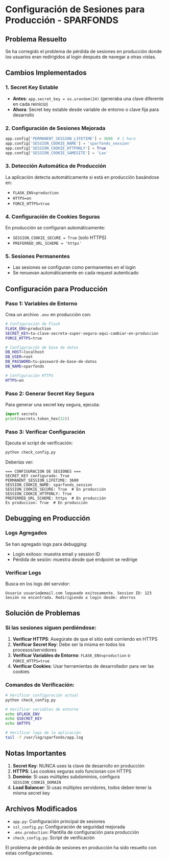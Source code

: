 # Configuración de Sesiones para Producción - SPARFONDS

## Problema Resuelto
Se ha corregido el problema de pérdida de sesiones en producción donde los usuarios eran redirigidos al login después de navegar a otras vistas.

## Cambios Implementados

### 1. Secret Key Estable
- **Antes**: `app.secret_key = os.urandom(24)` (generaba una clave diferente en cada reinicio)
- **Ahora**: Secret key estable desde variable de entorno o clave fija para desarrollo

### 2. Configuración de Sesiones Mejorada
```python
app.config['PERMANENT_SESSION_LIFETIME'] = 3600  # 1 hora
app.config['SESSION_COOKIE_NAME'] = 'sparfonds_session'
app.config['SESSION_COOKIE_HTTPONLY'] = True
app.config['SESSION_COOKIE_SAMESITE'] = 'Lax'
```

### 3. Detección Automática de Producción
La aplicación detecta automáticamente si está en producción basándose en:
- `FLASK_ENV=production`
- `HTTPS=on`
- `FORCE_HTTPS=true`

### 4. Configuración de Cookies Seguras
En producción se configuran automáticamente:
- `SESSION_COOKIE_SECURE = True` (solo HTTPS)
- `PREFERRED_URL_SCHEME = 'https'`

### 5. Sesiones Permanentes
- Las sesiones se configuran como permanentes en el login
- Se renuevan automáticamente en cada request autenticado

## Configuración para Producción

### Paso 1: Variables de Entorno
Crea un archivo `.env` en producción con:

```bash
# Configuración de Flask
FLASK_ENV=production
SECRET_KEY=tu-clave-secreta-super-segura-aqui-cambiar-en-produccion
FORCE_HTTPS=true

# Configuración de base de datos
DB_HOST=localhost
DB_USER=root
DB_PASSWORD=tu-password-de-base-de-datos
DB_NAME=sparfonds

# Configuración HTTPS
HTTPS=on
```

### Paso 2: Generar Secret Key Segura
Para generar una secret key segura, ejecuta:

```python
import secrets
print(secrets.token_hex(32))
```

### Paso 3: Verificar Configuración
Ejecuta el script de verificación:

```bash
python check_config.py
```

Deberías ver:
```
=== CONFIGURACION DE SESIONES ===
SECRET_KEY configurado: True
PERMANENT_SESSION_LIFETIME: 3600
SESSION_COOKIE_NAME: sparfonds_session
SESSION_COOKIE_SECURE: True  # En producción
SESSION_COOKIE_HTTPONLY: True
PREFERRED_URL_SCHEME: https  # En producción
Es produccion: True  # En producción
```

## Debugging en Producción

### Logs Agregados
Se han agregado logs para debugging:
- Login exitoso: muestra email y session ID
- Pérdida de sesión: muestra desde qué endpoint se redirige

### Verificar Logs
Busca en los logs del servidor:
```
Usuario usuario@email.com logueado exitosamente. Session ID: 123
Sesión no encontrada. Redirigiendo a login desde: ahorros
```

## Solución de Problemas

### Si las sesiones siguen perdiéndose:

1. **Verificar HTTPS**: Asegúrate de que el sitio esté corriendo en HTTPS
2. **Verificar Secret Key**: Debe ser la misma en todos los procesos/servidores
3. **Verificar Variables de Entorno**: `FLASK_ENV=production` o `FORCE_HTTPS=true`
4. **Verificar Cookies**: Usar herramientas de desarrollador para ver las cookies

### Comandos de Verificación:

```bash
# Verificar configuración actual
python check_config.py

# Verificar variables de entorno
echo $FLASK_ENV
echo $SECRET_KEY
echo $HTTPS

# Verificar logs de la aplicación
tail -f /var/log/sparfonds/app.log
```

## Notas Importantes

1. **Secret Key**: NUNCA uses la clave de desarrollo en producción
2. **HTTPS**: Las cookies seguras solo funcionan con HTTPS
3. **Dominio**: Si usas múltiples subdominios, configura `SESSION_COOKIE_DOMAIN`
4. **Load Balancer**: Si usas múltiples servidores, todos deben tener la misma secret key

## Archivos Modificados

- `app.py`: Configuración principal de sesiones
- `ssl_config.py`: Configuración de seguridad mejorada
- `.env.production`: Plantilla de configuración para producción
- `check_config.py`: Script de verificación

El problema de pérdida de sesiones en producción ha sido resuelto con estas configuraciones.